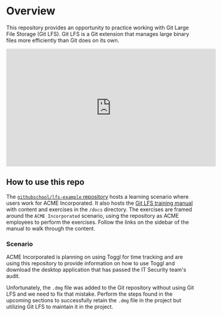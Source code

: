 # Overview

This repository provides an opportunity to practice working with Git Large File Storage (Git LFS). Git LFS is a Git extension that manages large binary files more efficiently than Git does on its own.

<iframe width="560" height="315" src="https://www.youtube.com/embed/uLR1RNqJ1Mw" frameborder="0" allow="accelerometer; autoplay; encrypted-media; gyroscope; picture-in-picture" allowfullscreen></iframe>

## How to use this repo

The [`githubschool/lfs-example` repository](https://github.com/githubschool/lfs-example) hosts a learning scenario where users work for ACME Incorporated. It also hosts the [Git LFS training manual](https://githubschool.github.io/lfs-example/#/) with content and exercises in the `/docs` directory. The exercises are framed around the `ACME Incorporated` scenario, using the repository as ACME employees to perform the exercises. Follow the links on the sidebar of the manual to walk through the content.

### Scenario

ACME Incorporated is planning on using Toggl for time tracking and are using this repository to provide information on how to use Toggl and download the desktop application that has passed the IT Security team's audit.

Unfortunately, the `.dmg` file was added to the Git repository without using Git LFS and we need to fix that mistake. Perform the steps found in the upcoming sections to successfully retain the `.dmg` file in the project but utilizing Git LFS to maintain it in the project.
